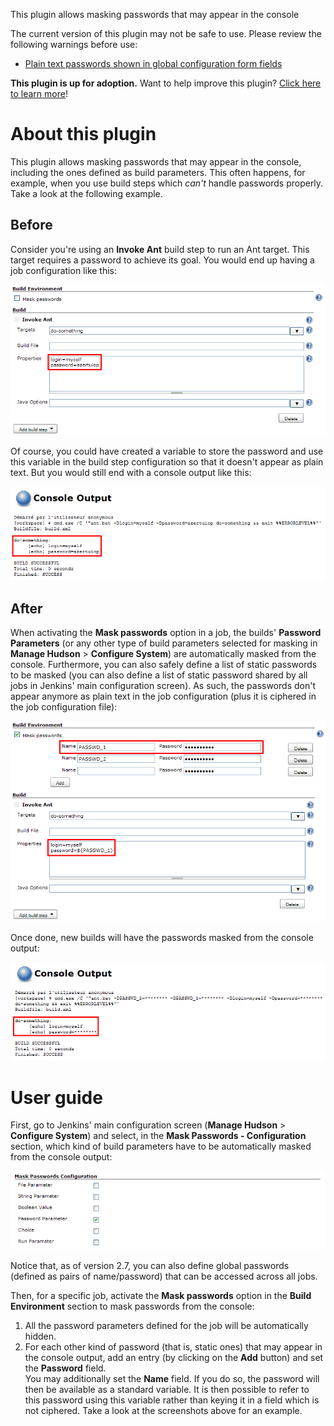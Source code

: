 This plugin allows masking passwords that may appear in the console

The current version of this plugin may not be safe to use. Please review
the following warnings before use:

-   [Plain text passwords shown in global configuration form
    fields](https://jenkins.io/security/advisory/2019-08-07/#SECURITY-157)

**This plugin is up for adoption.** Want to help improve this plugin?
[Click here to learn
more](https://wiki.jenkins.io/display/JENKINS/Adopt+a+Plugin "Adopt a Plugin")!

# About this plugin

This plugin allows masking passwords that may appear in the console,
including the ones defined as build parameters. This often happens, for
example, when you use build steps which *can't* handle passwords
properly. Take a look at the following example.

## Before

Consider you're using an **Invoke Ant** build step to run an Ant target.
This target requires a password to achieve its goal. You would end up
having a job configuration like this:

![](docs/images/config-before.png)

Of course, you could have created a variable to store the password and
use this variable in the build step configuration so that it doesn't
appear as plain text. But you would still end with a console output like
this:

![](docs/images/console-before.png)

## After

When activating the **Mask passwords** option in a job, the builds'
**Password Parameters** (or any other type of build parameters selected
for masking in **Manage Hudson** \> **Configure System**) are
automatically masked from the console. Furthermore, you can also safely
define a list of static passwords to be masked (you can also define a
list of static password shared by all jobs in Jenkins' main
configuration screen). As such, the passwords don't appear anymore as
plain text in the job configuration (plus it is ciphered in the job
configuration file):

![](docs/images/config-after.png)

Once done, new builds will have the passwords masked from the console
output:

![](docs/images/console-after.png)

# User guide

First, go to Jenkins' main configuration screen (**Manage Hudson** \>
**Configure System**) and select, in the **Mask Passwords -
Configuration** section, which kind of build parameters have to be
automatically masked from the console output:

![](docs/images/global-settings.png)

Notice that, as of version 2.7, you can also define global passwords
(defined as pairs of name/password) that can be accessed across all
jobs.

Then, for a specific job, activate the **Mask passwords** option in the
**Build Environment** section to mask passwords from the console:

1.  All the password parameters defined for the job will be
    automatically hidden.
2.  For each other kind of password (that is, static ones) that may
    appear in the console output, add an entry (by clicking on the
    **Add** button) and set the **Password** field.  
    You may additionally set the **Name** field. If you do so, the
    password will then be available as a standard variable. It is then
    possible to refer to this password using this variable rather than
    keying it in a field which is not ciphered. Take a look at the
    screenshots above for an example.

